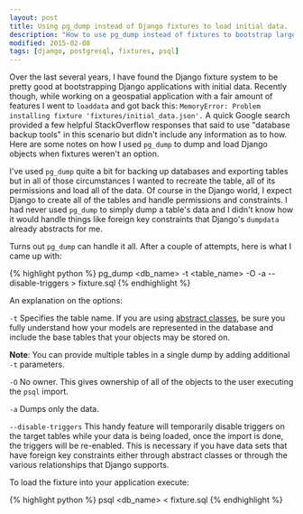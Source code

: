 ```yaml
---
layout: post
title: Using pg_dump instead of Django fixtures to load initial data.
description: "How to use pg_dump instead of fixtures to bootstrap large data sets in a Django application."
modified: 2015-02-08
tags: [django, postgresql, fixtures, psql]
---
```


Over the last several years, I have found the Django fixture system to be pretty good at bootstrapping Django applications
with initial data.  Recently though, while working on a geospatial application with a fair amount of features I
went to ```loaddata``` and got back this: ```MemoryError: Problem installing fixture 'fixtures/initial_data.json'.```  A quick
Google search provided a few helpful StackOverflow responses that said to use "database backup tools" in this scenario but didn't include any
 information as to how.  Here are some notes on how I used ```pg_dump``` to dump and load Django objects when fixtures weren't an option.

I've used ```pg_dump``` quite a bit for backing up databases and exporting tables but in all of those circumstances I wanted
to recreate the table, all of its permissions and load all of the data.  Of course in the Django world, I expect Django to create all of
the tables and handle permissions and constraints.  I had never used ```pg_dump``` to simply dump a table's data and
I didn't know how it would handle things like foreign key constraints that Django's ```dumpdata``` already abstracts for me.

Turns out ```pg_dump``` can handle it all.  After a couple of attempts, here is what I came up with:

{% highlight python %}
pg_dump <db_name> -t <table_name> -O -a --disable-triggers > fixture.sql
{% endhighlight %}

An explanation on the options:

``-t`` Specifies the table name.  If you are using [abstract classes](https://docs.djangoproject.com/en/dev/topics/db/models/#abstract-base-classes), be sure
you fully understand how your models are represented in the database and include the base tables that your objects may be stored on.

**Note**: You can provide multiple tables in a single dump by adding additional ```-t``` parameters.

``-O`` No owner.  This gives ownership of all of the objects to the user executing the ```psql``` import.

``-a`` Dumps only the data.

``--disable-triggers`` This handy feature will temporarily disable triggers on the target tables while your data is being loaded,
once the import is done, the triggers will be re-enabled.  This is necessary if you have data sets that have foreign key
constraints either through abstract classes or through the various relationships that Django supports.

To load the fixture into your application execute:

{% highlight python %}
psql <db_name> < fixture.sql
{% endhighlight %}